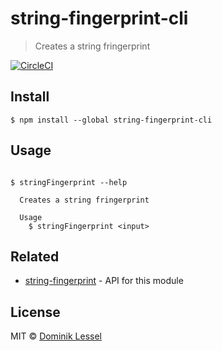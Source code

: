 # string-fingerprint-cli
> Creates a string fringerprint

[![CircleCI](https://circleci.com/gh/dominiklessel/string-fingerprint-cli.svg?style=svg)](https://circleci.com/gh/dominiklessel/string-fingerprint-cli)

## Install

```
$ npm install --global string-fingerprint-cli
```

## Usage

```

$ stringFingerprint --help

  Creates a string fringerprint

  Usage
    $ stringFingerprint <input>

```

## Related

- [string-fingerprint](https://github.com/dominiklessel/string-fingerprint) - API for this module


## License

MIT © [Dominik Lessel](https://mifitto.com)
